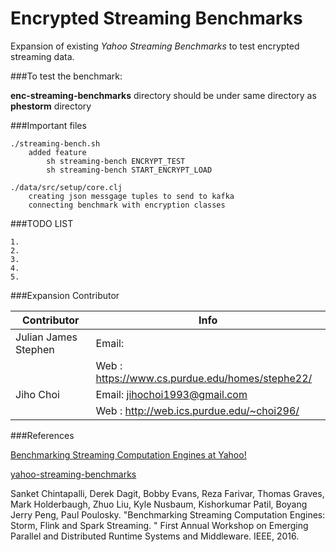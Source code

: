 # Encrypted Streaming Benchmarks
<!--
# enc-streaming-benchmarks
-->


Expansion of existing *Yahoo Streaming Benchmarks* to test encrypted streaming data.



###To test the benchmark:

**enc-streaming-benchmarks** directory should be under same directory as **phestorm** directory

	
###Important files

	./streaming-bench.sh
		added feature 
			sh streaming-bench ENCRYPT_TEST
			sh streaming-bench START_ENCRYPT_LOAD		
	
	./data/src/setup/core.clj
		creating json messgage tuples to send to kafka
		connecting benchmark with encryption classes


###TODO LIST

	1.
	2.
	3.
	4.
	5.


###Expansion Contributor

Contributor          | Info
-------------------- | -------------
Julian James Stephen | Email:	
					 | Web 	: 	https://www.cs.purdue.edu/homes/stephe22/
Jiho Choi            | Email:	jihochoi1993@gmail.com
					 | Web	:	http://web.ics.purdue.edu/~choi296/
<!--
	Julian James Stephen
		Email	:
		Web 	: 	https://www.cs.purdue.edu/homes/stephe22/

	Jiho Choi
		Email	:	jihochoi1993@gmail.com
		Web		:	http://web.ics.purdue.edu/~choi296/
-->


###References

[Benchmarking Streaming Computation Engines at Yahoo!](https://yahooeng.tumblr.com/post/135321837876/benchmarking-streaming-computation-engines-at)

[yahoo-streaming-benchmarks](https://github.com/yahoo/streaming-benchmarks)
	
Sanket Chintapalli, Derek Dagit, Bobby Evans, Reza Farivar, Thomas Graves, Mark Holderbaugh, Zhuo Liu, Kyle Nusbaum, Kishorkumar Patil, Boyang Jerry Peng, Paul Poulosky. "Benchmarking Streaming Computation Engines: Storm, Flink and Spark Streaming. " First Annual Workshop on Emerging Parallel and Distributed Runtime Systems and Middleware. IEEE, 2016.







